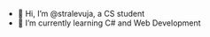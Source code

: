 - 👋 Hi, I’m @stralevuja, a CS student
- 🌱 I’m currently learning C# and Web Development


<!---
stralevuja/stralevuja is a ✨ special ✨ repository because its `README.md` (this file) appears on your GitHub profile.
You can click the Preview link to take a look at your changes.
--->
